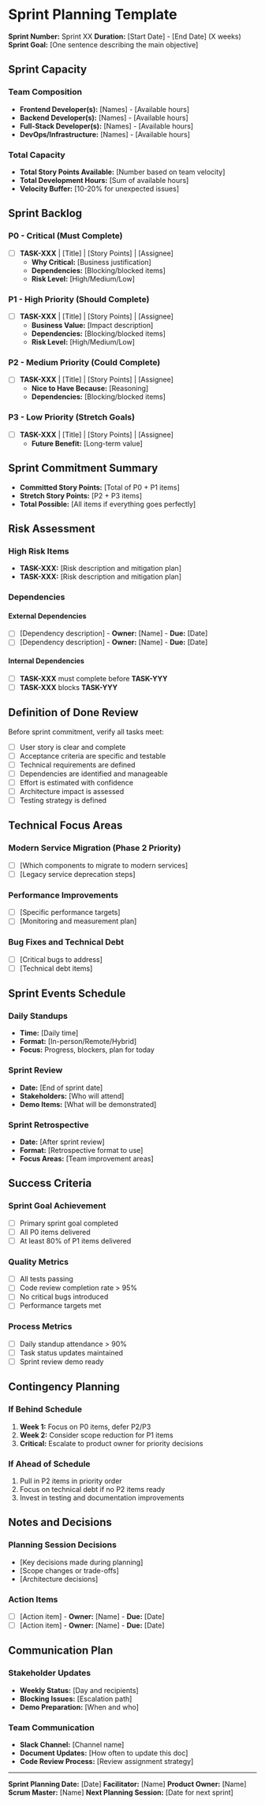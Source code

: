 # Sprint Planning Template

**Sprint Number:** Sprint XX
**Duration:** [Start Date] - [End Date] (X weeks)
**Sprint Goal:** [One sentence describing the main objective]

## Sprint Capacity
### Team Composition
- **Frontend Developer(s):** [Names] - [Available hours]
- **Backend Developer(s):** [Names] - [Available hours]
- **Full-Stack Developer(s):** [Names] - [Available hours]
- **DevOps/Infrastructure:** [Names] - [Available hours]

### Total Capacity
- **Total Story Points Available:** [Number based on team velocity]
- **Total Development Hours:** [Sum of available hours]
- **Velocity Buffer:** [10-20% for unexpected issues]

## Sprint Backlog

### P0 - Critical (Must Complete)
- [ ] **TASK-XXX** | [Title] | [Story Points] | [Assignee]
  - **Why Critical:** [Business justification]
  - **Dependencies:** [Blocking/blocked items]
  - **Risk Level:** [High/Medium/Low]

### P1 - High Priority (Should Complete)
- [ ] **TASK-XXX** | [Title] | [Story Points] | [Assignee]
  - **Business Value:** [Impact description]
  - **Dependencies:** [Blocking/blocked items]
  - **Risk Level:** [High/Medium/Low]

### P2 - Medium Priority (Could Complete)
- [ ] **TASK-XXX** | [Title] | [Story Points] | [Assignee]
  - **Nice to Have Because:** [Reasoning]
  - **Dependencies:** [Blocking/blocked items]

### P3 - Low Priority (Stretch Goals)
- [ ] **TASK-XXX** | [Title] | [Story Points] | [Assignee]
  - **Future Benefit:** [Long-term value]

## Sprint Commitment Summary
- **Committed Story Points:** [Total of P0 + P1 items]
- **Stretch Story Points:** [P2 + P3 items]
- **Total Possible:** [All items if everything goes perfectly]

## Risk Assessment
### High Risk Items
- **TASK-XXX:** [Risk description and mitigation plan]
- **TASK-XXX:** [Risk description and mitigation plan]

### Dependencies
#### External Dependencies
- [ ] [Dependency description] - **Owner:** [Name] - **Due:** [Date]
- [ ] [Dependency description] - **Owner:** [Name] - **Due:** [Date]

#### Internal Dependencies
- [ ] **TASK-XXX** must complete before **TASK-YYY**
- [ ] **TASK-XXX** blocks **TASK-YYY**

## Definition of Done Review
Before sprint commitment, verify all tasks meet:
- [ ] User story is clear and complete
- [ ] Acceptance criteria are specific and testable
- [ ] Technical requirements are defined
- [ ] Dependencies are identified and manageable
- [ ] Effort is estimated with confidence
- [ ] Architecture impact is assessed
- [ ] Testing strategy is defined

## Technical Focus Areas
### Modern Service Migration (Phase 2 Priority)
- [ ] [Which components to migrate to modern services]
- [ ] [Legacy service deprecation steps]

### Performance Improvements
- [ ] [Specific performance targets]
- [ ] [Monitoring and measurement plan]

### Bug Fixes and Technical Debt
- [ ] [Critical bugs to address]
- [ ] [Technical debt items]

## Sprint Events Schedule
### Daily Standups
- **Time:** [Daily time]
- **Format:** [In-person/Remote/Hybrid]
- **Focus:** Progress, blockers, plan for today

### Sprint Review
- **Date:** [End of sprint date]
- **Stakeholders:** [Who will attend]
- **Demo Items:** [What will be demonstrated]

### Sprint Retrospective
- **Date:** [After sprint review]
- **Format:** [Retrospective format to use]
- **Focus Areas:** [Team improvement areas]

## Success Criteria
### Sprint Goal Achievement
- [ ] Primary sprint goal completed
- [ ] All P0 items delivered
- [ ] At least 80% of P1 items delivered

### Quality Metrics
- [ ] All tests passing
- [ ] Code review completion rate > 95%
- [ ] No critical bugs introduced
- [ ] Performance targets met

### Process Metrics
- [ ] Daily standup attendance > 90%
- [ ] Task status updates maintained
- [ ] Sprint review demo ready

## Contingency Planning
### If Behind Schedule
1. **Week 1:** Focus on P0 items, defer P2/P3
2. **Week 2:** Consider scope reduction for P1 items
3. **Critical:** Escalate to product owner for priority decisions

### If Ahead of Schedule
1. Pull in P2 items in priority order
2. Focus on technical debt if no P2 items ready
3. Invest in testing and documentation improvements

## Notes and Decisions
### Planning Session Decisions
- [Key decisions made during planning]
- [Scope changes or trade-offs]
- [Architecture decisions]

### Action Items
- [ ] [Action item] - **Owner:** [Name] - **Due:** [Date]
- [ ] [Action item] - **Owner:** [Name] - **Due:** [Date]

## Communication Plan
### Stakeholder Updates
- **Weekly Status:** [Day and recipients]
- **Blocking Issues:** [Escalation path]
- **Demo Preparation:** [When and who]

### Team Communication
- **Slack Channel:** [Channel name]
- **Document Updates:** [How often to update this doc]
- **Code Review Process:** [Review assignment strategy]

---
**Sprint Planning Date:** [Date]
**Facilitator:** [Name]
**Product Owner:** [Name]
**Scrum Master:** [Name]
**Next Planning Session:** [Date for next sprint]